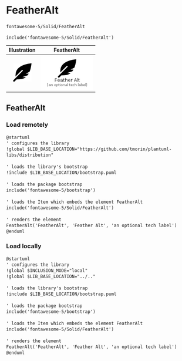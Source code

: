 # FeatherAlt


```text
fontawesome-5/Solid/FeatherAlt
```

```text
include('fontawesome-5/Solid/FeatherAlt')
```



| Illustration | FeatherAlt |
| :---: | :---: |
| ![illustration for Illustration](../../fontawesome-5/Solid/FeatherAlt.png) | ![illustration for FeatherAlt](../../fontawesome-5/Solid/FeatherAlt.Local.png) |




## FeatherAlt

### Load remotely
```plantuml
@startuml
' configures the library
!global $LIB_BASE_LOCATION="https://github.com/tmorin/plantuml-libs/distribution"

' loads the library's bootstrap
!include $LIB_BASE_LOCATION/bootstrap.puml

' loads the package bootstrap
include('fontawesome-5/bootstrap')

' loads the Item which embeds the element FeatherAlt
include('fontawesome-5/Solid/FeatherAlt')

' renders the element
FeatherAlt('FeatherAlt', 'Feather Alt', 'an optional tech label')
@enduml
```

### Load locally
```plantuml
@startuml
' configures the library
!global $INCLUSION_MODE="local"
!global $LIB_BASE_LOCATION="../.."

' loads the library's bootstrap
!include $LIB_BASE_LOCATION/bootstrap.puml

' loads the package bootstrap
include('fontawesome-5/bootstrap')

' loads the Item which embeds the element FeatherAlt
include('fontawesome-5/Solid/FeatherAlt')

' renders the element
FeatherAlt('FeatherAlt', 'Feather Alt', 'an optional tech label')
@enduml
```

